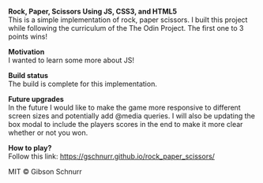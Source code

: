 <strong>Rock, Paper, Scissors Using JS, CSS3, and HTML5</strong></br>
This is a simple implementation of rock, paper scissors. I built this project while following the curriculum of the The Odin Project.
The first one to 3 points wins!

<strong>Motivation</strong></br>
I wanted to learn some more about JS!

<strong>Build status</strong></br>
The build is complete for this implementation.

<strong>Future upgrades</strong></br>
In the future I would like to make the game more responsive to different screen sizes and potentially add @media queries. 
I will also be updating the box modal to include the players scores in the end to make it more clear whether or not you won.

<strong>How to play?</strong></br>
Follow this link: https://gschnurr.github.io/rock_paper_scissors/


MIT © Gibson Schnurr
